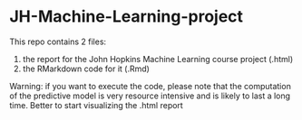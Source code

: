 JH-Machine-Learning-project
===========================

This repo contains 2 files: 
1. the report for the John Hopkins Machine Learning course project (.html)
2. the RMarkdown code for it (.Rmd)

Warning: if you want to execute the code, please note that the computation of the predictive model is very resource intensive and is likely to last a long time. Better to start visualizing the .html report
